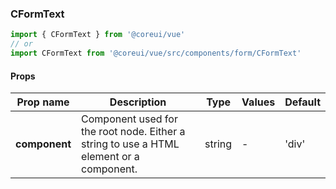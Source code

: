 ### CFormText

```jsx
import { CFormText } from '@coreui/vue'
// or
import CFormText from '@coreui/vue/src/components/form/CFormText'
```

#### Props

| Prop name     | Description                                                                             | Type   | Values | Default |
| ------------- | --------------------------------------------------------------------------------------- | ------ | ------ | ------- |
| **component** | Component used for the root node. Either a string to use a HTML element or a component. | string | -      | 'div'   |
